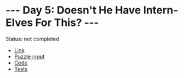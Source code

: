 # --- Day 5: Doesn't He Have Intern-Elves For This? ---

Status: not completed

- [Link](https://adventofcode.com/2015/day/5)
- [Puzzle input](./data/input)
- [Code](./src/main.rs)
- [Tests](./src/tests.rs)
